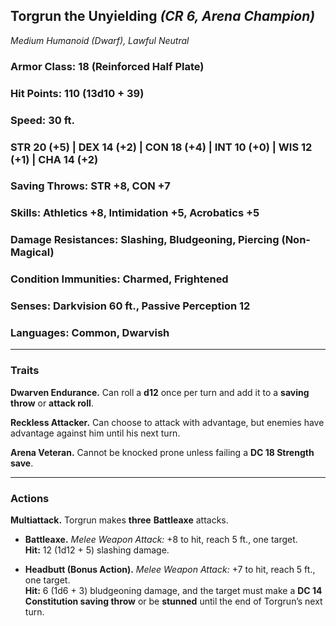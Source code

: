 ## **Torgrun the Unyielding** _(CR 6, Arena Champion)_

_Medium Humanoid (Dwarf), Lawful Neutral_

### **Armor Class**: 18 (Reinforced Half Plate)

### **Hit Points**: 110 (13d10 + 39)

### **Speed**: 30 ft.

### **STR** 20 (+5) | **DEX** 14 (+2) | **CON** 18 (+4) | **INT** 10 (+0) | **WIS** 12 (+1) | **CHA** 14 (+2)

### **Saving Throws**: STR +8, CON +7

### **Skills**: Athletics +8, Intimidation +5, Acrobatics +5

### **Damage Resistances**: Slashing, Bludgeoning, Piercing (Non-Magical)

### **Condition Immunities**: Charmed, Frightened

### **Senses**: Darkvision 60 ft., Passive Perception 12

### **Languages**: Common, Dwarvish

---

### **Traits**

**Dwarven Endurance.** Can roll a **d12** once per turn and add it to a **saving throw** or **attack roll**.

**Reckless Attacker.** Can choose to attack with advantage, but enemies have advantage against him until his next turn.

**Arena Veteran.** Cannot be knocked prone unless failing a **DC 18 Strength save**.

---

### **Actions**

**Multiattack.** Torgrun makes **three** **Battleaxe** attacks.

- **Battleaxe.** _Melee Weapon Attack:_ +8 to hit, reach 5 ft., one target.  
    **Hit:** 12 (1d12 + 5) slashing damage.
    
- **Headbutt (Bonus Action).** _Melee Weapon Attack:_ +7 to hit, reach 5 ft., one target.  
    **Hit:** 6 (1d6 + 3) bludgeoning damage, and the target must make a **DC 14 Constitution saving throw** or be **stunned** until the end of Torgrun’s next turn.